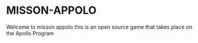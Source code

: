 # MISSON-APPOLO 
Welcome to misson appolo this is an open source game that 
takes place on the Apollo Program
